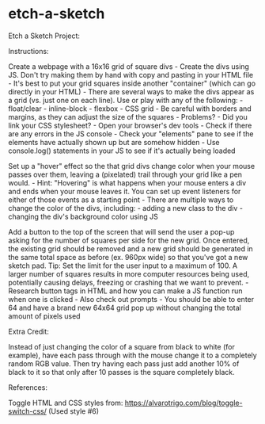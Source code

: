 # etch-a-sketch

Etch a Sketch Project:

Instructions:

Create a webpage with a 16x16 grid of square divs
    - Create the divs using JS. Don't try making them by hand with copy and pasting in your HTML file
    - It's best to put your grid squares inside another "container" (which can go directly in your HTML)
    - There are several ways to make the divs appear as a grid (vs. just one on each line). Use or play with any of the following:
        - float/clear
        - inline-block
        - flexbox
        - CSS grid
    - Be careful with borders and margins, as they can adjust the size of the squares
    - Problems?
        - Did you link your CSS stylesheet?
        - Open your browser's dev tools
        - Check if there are any errors in the JS console
        - Check your "elements" pane to see if the elements have actually shown up but are somehow hidden
        - Use console.log() statements in your JS to see if it's actually being loaded

Set up a "hover" effect so the that grid divs change color when your mouse passes over them, leaving a (pixelated) trail through your grid like a pen would.
    - Hint: "Hovering" is what happens when your mouse enters a div and ends when your mouse leaves it. You can set up event listeners for either of those events as a starting point
    - There are multiple ways to change the color of the divs, including:
        - adding a new class to the div
        - changing the div's background color using JS

Add a button to the top of the screen that will send the user a pop-up asking for the number of squares per side for the new grid. Once entered, the existing grid should be removed and a new grid should be generated in the same total space as before (ex. 960px wide) so that you've got a new sketch pad. Tip: Set the limit for the user input to a maximum of 100. A larger number of squares results in more computer resources being used, potentially causing delays, freezing or crashing that we want to prevent.
    - Research button tags in HTML and how you can make a JS function run when one is clicked
    - Also check out prompts
    - You should be able to enter 64 and have a brand new 64x64 grid pop up without changing the total amount of pixels used 

Extra Credit:

Instead of just changing the color of a square from black to white (for example), have each pass through with the mouse change it to a completely random RGB value. Then try having each pass just add another 10% of black to it so that only after 10 passes is the square completely black.


References:

Toggle HTML and CSS styles from: https://alvarotrigo.com/blog/toggle-switch-css/
(Used style #6)